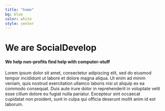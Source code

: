 ```yaml
---
title: "home"
bg: blue
color: white
style: center
---
```


<span class="fa-stack subtlecircle" style="font-size:100px; background:rgba(192, 57, 43)">
  <i class="fa fa-circle fa-stack-2x text-white"></i>
<!--  <img src="img/socialdevelop-logo.png"/> -->
  <i class="fa fa-android fa-stack-1x text-blue"></i>
</span>

# We are SocialDevelop

#### We help non-profits find help with computer-stuff

Lorem ipsum dolor sit amet, consectetur adipiscing elit, sed do eiusmod tempor incididunt ut labore et dolore magna aliqua. Ut enim ad minim veniam, quis nostrud exercitation ullamco laboris nisi ut aliquip ex ea commodo consequat. Duis aute irure dolor in reprehenderit in voluptate velit esse cillum dolore eu fugiat nulla pariatur. Excepteur sint occaecat cupidatat non proident, sunt in culpa qui officia deserunt mollit anim id est laborum.

